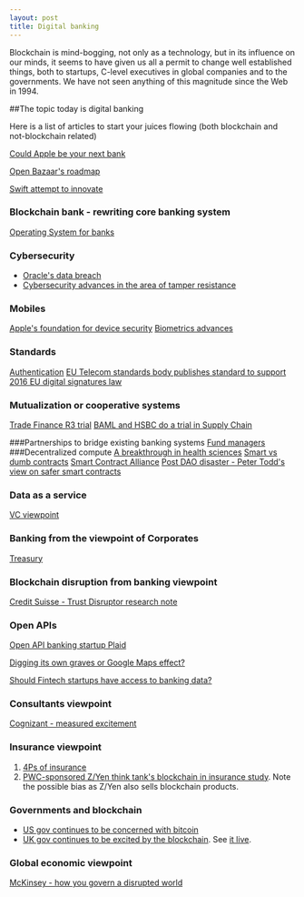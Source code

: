 ```yaml
---
layout: post
title: Digital banking
---
```


Blockchain is mind-bogging, not only as a technology, but in its influence on our minds, it seems to have given us all a permit to change well established things, both to startups, C-level executives in global companies and to the governments. We have not seen anything of this magnitude since the Web in 1994. 

##The topic today is digital banking

Here is a list of articles to start your juices flowing (both blockchain and not-blockchain related)

[Could Apple be your next bank](https://www.linkedin.com/pulse/could-apple-your-next-bank-alessandro-hatami?trk=hp-feed-article-title-comment)

[Open Bazaar's roadmap](https://medium.com/@therealopenbazaar/openbazaar-roadmap-46b9e774f319#.bz6q1c5dk)

[Swift attempt to innovate](https://www.swift.com/your-needs/corporates/identity-and-mandate-management)

### Blockchain bank - rewriting core banking system
[Operating System for banks](https://www.thoughtmachine.net/)

### Cybersecurity
- [Oracle's data breach](https://www.engadget.com/2016/08/08/oracle-data-breach/)
- [Cybersecurity advances in the area of tamper resistance](https://guardtime.com/blog/guardtime-signs-an-agreement-with-eu-commission-for-a-strategic-alliance-on-cyber-security)

### Mobiles
[Apple's foundation for device security](https://www.blackhat.com/docs/us-16/materials/us-16-Krstic.pdf)
[Biometrics advances](https://letstalkpayments.com/behavioral-biometrics-dynamic-approach-to-authentication-and-security/)

### Standards
[Authentication](https://fidoalliance.org/about/overview/)
[EU Telecom standards body publishes standard to support 2016 EU digital signatures law](http://www.etsi.org/news-events/news/1111-2016-07-etsi-publishes-european-standards-to-support-eidas-regulation)

### Mutualization or cooperative systems
[Trade Finance R3 trial](http://www.coindesk.com/15-r3-members-trial-distributed-ledger-tech-trade-finance/)
[BAML and HSBC do a trial in Supply Chain](http://www.coindesk.com/hsbc-bank-america-blockchain-supply-chain/)

###Partnerships to bridge existing banking systems
[Fund managers](http://www.finomial.com/)
###Decentralized compute
[A breakthrough in health sciences](https://arvados.org/)
[Smart vs dumb contracts](http://roberts.pm/dumb_contracts)
[Smart Contract Alliance](https://bitcoinmagazine.com/articles/smart-contracts-alliance-aims-to-help-change-the-landscape-of-modern-business-1470330967)
[Post DAO disaster - Peter Todd's view on safer smart contracts](https://petertodd.org/2016/state-machine-consensus-building-blocks)

### Data as a service
[VC viewpoint](http://blog.tracxn.com/2016/08/03/data-as-a-service-report-nea-sequoia-capital-and-founders-fund-among-most-active-vcs/?utm_source=ActiveCampaign&utm_medium=email&utm_content=Uber+Invests+%24500M+in+Building+a+Replacement+for+Google+Maps&utm_campaign=Tracxn+Weekly+%23+17+-+USA)

### Banking from the viewpoint of Corporates
[Treasury](http://www.eurofinance.com/conferences/international-treasury-and-cash-management/partners)

### Blockchain disruption from banking viewpoint
[Credit Suisse - Trust Disruptor research note](https://doc.research-and-analytics.csfb.com/docView?source_id=eqgl&document_id=1063851711&format=PDF&language=ENG&serialid=ntOlA%2fvHDxjr9%2fD1u31yRiRRfwcdGRX1L%2f4f%2fqtEHNo%3d&serialid=fzjfThkB3Ghzc0HXZ8F4wYsIlHtCVLxCrsbZ32SR5io%3d)

### Open APIs
[Open API banking startup Plaid](https://blog.plaid.com/series-b/)

[Digging its own graves or Google Maps effect?](https://letstalkpayments.com/the-magic-of-open-apis/)

[Should Fintech startups have access to banking data?](https://letstalkpayments.com/should-fintech-startups-have-access-to-banking-data/)
### Consultants viewpoint
[Cognizant - measured excitement](https://www.cognizant.com/whitepapers/Blockchain-in-Banking-A-Measured-Approach-codex1809.pdf)

### Insurance viewpoint
1. [4Ps of insurance](http://insurtechnews.com/insight/my-four-ps-of-insurtech.html)
1. [PWC-sponsored Z/Yen think tank's blockchain in insurance study](http://www.pwc.com/gx/en/industries/financial-services/publications/blockchain-technology-might-transform-wholesale-insurance.html). Note the possible bias as Z/Yen also sells blockchain products.

### Governments and blockchain
- [US gov continues to be concerned with bitcoin](https://next.ft.com/content/e0880cf6-3800-11e6-9a05-82a9b15a8ee7)
- [UK gov continues to be excited by the blockchain](http://www.datacenterdynamics.com/content-tracks/security-risk/start-up-gets-uk-government-blockchain-license/96699.fullarticle). See [it live](https://www.digitalmarketplace.service.gov.uk/g-cloud/services/378759923386821).

### Global economic viewpoint
[McKinsey - how you govern a disrupted world](http://www.mckinsey.com/business-functions/strategy-and-corporate-finance/our-insights/how-do-you-govern-a-disrupted-world)
